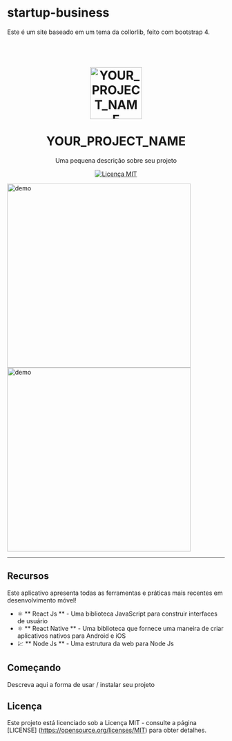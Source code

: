 # startup-business
Este é um site baseado em um tema da collorlib, feito com bootstrap 4.
<h1 align = "center">
<br>
  <img src = "YOUR_LOGO_URL" alt = "YOUR_PROJECT_NAME" width = "120">
<br>
<br>
YOUR_PROJECT_NAME
</h1>

<p align = "center"> Uma pequena descrição sobre seu projeto </p>

<p align = "center">
  <a href="https://opensource.org/licenses/MIT">
    <img src = "https://img.shields.io/badge/License-MIT-blue.svg" alt = "Licença MIT">
  </a>
</p>

[//]: # (Adicione seus gifs / imagens aqui :)
<div>
  <img src = "IMAGE_1_URL" alt = "demo" height = "425">
  <img src = "IMAGE_2_URL" alt = "demo" height = "425">
</div>

<hr />

## Recursos
[//]: # (Adicione os recursos do seu projeto aqui :)
Este aplicativo apresenta todas as ferramentas e práticas mais recentes em desenvolvimento móvel!

- ⚛️ ** React Js ** - Uma biblioteca JavaScript para construir interfaces de usuário
- ⚛️ ** React Native ** - Uma biblioteca que fornece uma maneira de criar aplicativos nativos para Android e iOS
- 💹 ** Node Js ** - Uma estrutura da web para Node Js

## Começando

Descreva aqui a forma de usar / instalar seu projeto


## Licença

Este projeto está licenciado sob a Licença MIT - consulte a página [LICENSE] (https://opensource.org/licenses/MIT) para obter detalhes.
